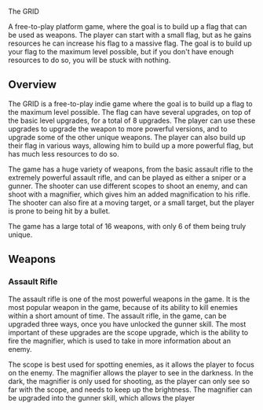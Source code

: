 The GRID

A free-to-play platform game, where the goal is to build up a flag that can be used as weapons. The player can start with a small flag, but as he gains resources he can increase his flag to a massive flag. The goal is to build up your flag to the maximum level possible, but if you don't have enough resources to do so, you will be stuck with nothing.

## Overview

The GRID is a free-to-play indie game where the goal is to build up a flag to the maximum level possible. The flag can have several upgrades, on top of the basic level upgrades, for a total of 8 upgrades. The player can use these upgrades to upgrade the weapon to more powerful versions, and to upgrade some of the other unique weapons. The player can also build up their flag in various ways, allowing him to build up a more powerful flag, but has much less resources to do so.

The game has a huge variety of weapons, from the basic assault rifle to the extremely powerful assault rifle, and can be played as either a sniper or a gunner. The shooter can use different scopes to shoot an enemy, and can shoot with a magnifier, which gives him an added magnification to his rifle. The shooter can also fire at a moving target, or a small target, but the player is prone to being hit by a bullet.

The game has a large total of 16 weapons, with only 6 of them being truly unique.

## Weapons

### Assault Rifle

The assault rifle is one of the most powerful weapons in the game. It is the most popular weapon in the game, because of its ability to kill enemies within a short amount of time. The assault rifle, in the game, can be upgraded three ways, once you have unlocked the gunner skill. The most important of these upgrades are the scope upgrade, which is the ability to fire the magnifier, which is used to take in more information about an enemy.

The scope is best used for spotting enemies, as it allows the player to focus on the enemy. The magnifier allows the player to see in the darkness. In the dark, the magnifier is only used for shooting, as the player can only see so far with the scope, and needs to keep up the brightness. The magnifier can be upgraded into the gunner skill, which allows the player